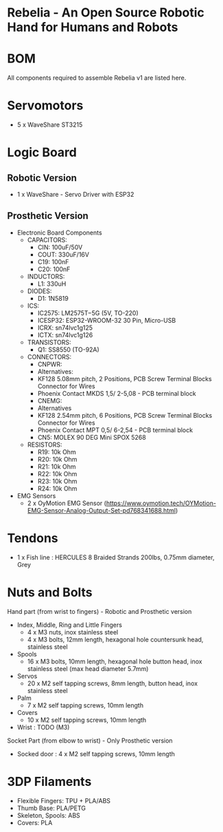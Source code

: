 Rebelia - An Open Source Robotic Hand for Humans and Robots
===========================================================

BOM
===
All components required to assemble Rebelia v1 are listed here.

Servomotors
===========
* 5 x WaveShare ST3215

Logic Board
===========
Robotic Version
---------------
* 1 x WaveShare - Servo Driver with ESP32

Prosthetic Version
-----------------

* Electronic Board Components
  * CAPACITORS: 
  	* CIN: 100uF/50V
  	* COUT: 330uF/16V
  	* C19: 100nF
  	* C20: 100nF
  * INDUCTORS: 
  	* L1: 330uH
  * DIODES: 
  	* D1: 1N5819
  * ICS: 
  	* IC2575: LM2575T−5G (5V, TO-220)
  	* ICESP32: ESP32-WROOM-32 30 Pin, Micro-USB
  	* ICRX: sn74lvc1g125
  	* ICTX: sn74lvc1g126
  * TRANSISTORS:
  	* Q1: SS8550 (TO-92A)
  * CONNECTORS: 
  	* CNPWR:
    * Alternatives:
     * KF128 5.08mm pitch, 2 Positions, PCB Screw Terminal Blocks Connector for Wires
     * Phoenix Contact MKDS 1,5/ 2-5,08 - PCB terminal block 
  	* CNEMG:
    * Alternatives
     * KF128 2.54mm pitch, 6 Positions, PCB Screw Terminal Blocks Connector for Wires
     * Phoenix Contact MPT 0,5/ 6-2,54 - PCB terminal block 
  	* CN5: MOLEX 90 DEG Mini SPOX 5268
  * RESISTORS:
  	* R19: 10k Ohm
  	* R20: 10k Ohm
  	* R21: 10k Ohm
  	* R22: 10k Ohm
  	* R23: 10k Ohm
  	* R24: 10k Ohm
* EMG Sensors
  * 2 x OyMotion EMG Sensor (https://www.oymotion.tech/OYMotion-EMG-Sensor-Analog-Output-Set-pd768341688.html) 

Tendons
=======
* 1 x Fish line : HERCULES 8 Braided Strands 200lbs, 0.75mm diameter, Grey

Nuts and Bolts
==============
Hand part (from wrist to fingers) - Robotic and Prosthetic version
* Index, Middle, Ring and Little Fingers
  * 4 x M3 nuts, inox stainless steel
  * 4 x M3 bolts, 12mm length, hexagonal hole countersunk head, stainless steel
* Spools
  * 16 x M3 bolts, 10mm length, hexagonal hole button head, inox stainless steel (max head diameter 5.7mm)
* Servos
  * 20 x M2 self tapping screws, 8mm length, button head, inox stainless steel
* Palm
  * 7 x M2 self tapping screws, 10mm length
* Covers
  * 10 x M2 self tapping screws, 10mm length
* Wrist : TODO (M3)

Socket Part (from elbow to wrist) - Only Prosthetic version
* Socked door : 4 x M2 self tapping screws, 10mm length

3DP Filaments
=============
* Flexible Fingers: TPU + PLA/ABS
* Thumb Base: PLA/PETG
* Skeleton, Spools: ABS
* Covers: PLA

